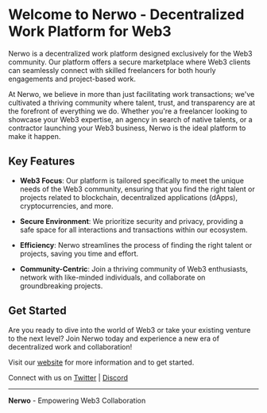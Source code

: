# Welcome to Nerwo - Decentralized Work Platform for Web3

Nerwo is a decentralized work platform designed exclusively for the Web3 community.
Our platform offers a secure marketplace where Web3 clients can seamlessly connect with skilled freelancers for both hourly engagements and project-based work. 

At Nerwo, we believe in more than just facilitating work transactions;
we've cultivated a thriving community where talent, trust, and transparency are at the forefront of everything we do.
Whether you're a freelancer looking to showcase your Web3 expertise, an agency in search of native talents,
or a contractor launching your Web3 business, Nerwo is the ideal platform to make it happen.

## Key Features

- **Web3 Focus**: Our platform is tailored specifically to meet the unique needs of the Web3 community, ensuring that you find the right talent or projects related to blockchain, decentralized applications (dApps), cryptocurrencies, and more.

- **Secure Environment**: We prioritize security and privacy, providing a safe space for all interactions and transactions within our ecosystem.

- **Efficiency**: Nerwo streamlines the process of finding the right talent or projects, saving you time and effort.

- **Community-Centric**: Join a thriving community of Web3 enthusiasts, network with like-minded individuals, and collaborate on groundbreaking projects.

## Get Started

Are you ready to dive into the world of Web3 or take your existing venture to the next level? Join Nerwo today and experience a new era of decentralized work and collaboration!

Visit our [website](https://www.nerwo.xyz/) for more information and to get started.

Connect with us on [Twitter](https://twitter.com/nerwoxyz/) | [Discord](https://discord.gg/hwxX7zS464)

---

**Nerwo** - Empowering Web3 Collaboration
